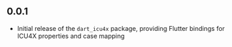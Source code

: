 ## 0.0.1

* Initial release of the `dart_icu4x` package, providing Flutter bindings for ICU4X properties and case mapping
